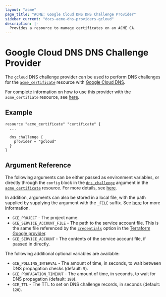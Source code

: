 ```yaml
---
layout: "acme"
page_title: "ACME: Google Cloud DNS DNS Challenge Provider"
sidebar_current: "docs-acme-dns-providers-gcloud"
description: |-
  Provides a resource to manage certificates on an ACME CA.
---
```


# Google Cloud DNS DNS Challenge Provider

The `gcloud` DNS challenge provider can be used to perform DNS challenges for
the [`acme_certificate`][resource-acme-certificate] resource with
[Google Cloud DNS][provider-service-page].

[resource-acme-certificate]: /docs/providers/acme/r/certificate.html
[provider-service-page]: https://cloud.google.com/dns/docs/

For complete information on how to use this provider with the `acme_certifiate`
resource, see [here][resource-acme-certificate-dns-challenges].

[resource-acme-certificate-dns-challenges]: /docs/providers/acme/r/certificate.html#using-dns-challenges

## Example

```hcl
resource "acme_certificate" "certificate" {
  ...

  dns_challenge {
    provider = "gcloud"
  }
}
```

## Argument Reference

The following arguments can be either passed as environment variables, or
directly through the `config` block in the
[`dns_challenge`][resource-acme-certificate-dns-challenge-arg] argument in the
[`acme_certificate`][resource-acme-certificate] resource. For more details, see
[here][resource-acme-certificate-dns-challenges].

[resource-acme-certificate-dns-challenge-arg]: /docs/providers/acme/r/certificate.html#dns_challenge

In addition, arguments can also be stored in a local file, with the path
supplied by supplying the argument with the `_FILE` suffix. See
[here][acme-certificate-file-arg-example] for more information.

[acme-certificate-file-arg-example]: /docs/providers/acme/r/certificate.html#using-variable-files-for-provider-arguments

* `GCE_PROJECT` - The project name.
* `GCE_SERVICE_ACCOUNT_FILE` - The path to the service account file. This is
  the same file referenced by the
  [`credentials`][tf-provider-google-credentials] option in the [Terraform
  Google provider][tf-provider-google].
* `GCE_SERVICE_ACCOUNT` - The contents of the service account file, if passed
  in directly.

[tf-provider-google-credentials]: /docs/providers/google/index.html#credentials
[tf-provider-google]: /docs/providers/google/index.html

The following additional optional variables are available:

* `GCE_POLLING_INTERVAL` - The amount of time, in seconds, to wait between
  DNS propagation checks (default: `5`).
* `GCE_PROPAGATION_TIMEOUT` - The amount of time, in seconds, to wait for DNS
  propagation (default: `180`).
* `GCE_TTL` - The TTL to set on DNS challenge records, in seconds (default:
  `120`).
